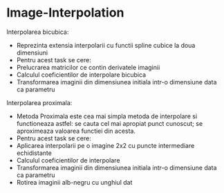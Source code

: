 # Image-Interpolation

Interpolarea bicubica:

* Reprezinta extensia interpolarii cu functii spline cubice la doua dimensiuni
* Pentru acest task se cere:
* Prelucrarea matricilor ce contin derivatele imaginii
* Calculul coeficientilor de interpolare bicubica
* Transformarea imaginii din dimensiunea initiala intr-o dimensiune data ca parametru

Interpolarea proximala:

* Metoda Proximala este cea mai simpla metoda de interpolare si functioneaza astfel: se cauta cel mai apropiat punct cunoscut; se aproximeaza valoarea functiei din acesta.
* Pentru acest task se cere:
* Aplicarea interpolarii pe o imagine 2x2 cu puncte intermediare echidistante
* Calculul coeficientilor de interpolare
* Transformarea imaginii din dimensiunea initiala intr-o dimensiune data ca parametru
* Rotirea imaginii alb-negru cu unghiul dat
